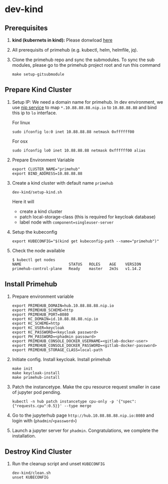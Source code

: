 # dev-kind

## Prerequisites
  
1. **kind (kubernets in kind):** Please donwload [here](https://github.com/kubernetes-sigs/kind/releases)

1. All prerequisits of primehub (e.g. kubectl, helm, helmfile, jq).


1. Clone the primehub repo and sync the submodules. To sync the sub modules, please go to the primehub project root and run this command

   ```
   make setup-gitsubmodule
   ```

## Prepare Kind Cluster

1. Setup IP: We need a domain name for primehub. In dev environment, we use [nip service](https://nip.io/) to map `*.10.88.88.88.nip.io` to `10.88.88.88` and bind this ip to `lo` interface.
    
    
   For linux
   
   ```
   sudo ifconfig lo:0 inet 10.88.88.88 netmask 0xffffff00
   ```
    
   For osx
   
   ```
   sudo ifconfig lo0 inet 10.88.88.88 netmask 0xffffff00 alias
   ```


1. Prepare Environment Variable

   ```
   export CLUSTER_NAME="primehub"
   export BIND_ADDRESS=10.88.88.88
   ```

   
1. Create a kind cluster with default name `primehub`

    ```
    dev-kind/setup-kind.sh
    ```

    Here it will
    * create a kind cluster
    * patch local-storage-class (this is required for keycloak database)
    * label node with `component=singleuser-server`


1. Setup the kubeconfig

    ```
    export KUBECONFIG="$(kind get kubeconfig-path --name="primehub")"
    ```
    
1. Check the node available

    ```
    $ kubectl get nodes
    NAME                     STATUS   ROLES    AGE    VERSION
    primehub-control-plane   Ready    master   2m3s   v1.14.2
    ```

## Install Primehub

1. Prepare environment variable

   ```
   export PRIMEHUB_DOMAIN=hub.10.88.88.88.nip.io
   export PRIMEHUB_SCHEME=http
   export PRIMEHUB_PORT=8080 
   export KC_DOMAIN=id.10.88.88.88.nip.io
   export KC_SCHEME=http
   export KC_USER=keycloak
   export KC_PASSWORD=<keycloak password>
   export PH_PASSWORD=<phadmin passowrd>
   export PRIMEHUB_CONSOLE_DOCKER_USERNAME=<gitlab-docker-user>
   export PRIMEHUB_CONSOLE_DOCKER_PASSWORD=<gitlab-docker-password>
   export PRIMEHUB_STORAGE_CLASS=local-path
   ```

1. Initiate config. Install keycloak. Install primehub

    ```
    make init
    make keycloak-install
    make primehub-install
    ```
   
1. Patch the instancetype. Make the cpu resource request smaller in case of jupyter pod pending.

    ```
    kubectl -n hub patch instancetype cpu-only -p '{"spec":{"requests.cpu":0.5}}' --type merge    
    ```
    
1. Go to the jupyterhub page `http://hub.10.88.88.88.nip.io:8080` and login with (`phadmin`/`<password>`)

1. Launch a jupyter server for `phadmin`. Congratulations, we complete the installation.


## Destroy Kind Cluster

1. Run the cleanup script and unset `KUBECONFIG`

    ```
    dev-kind/clean.sh
    unset KUBECONFIG
    ```
